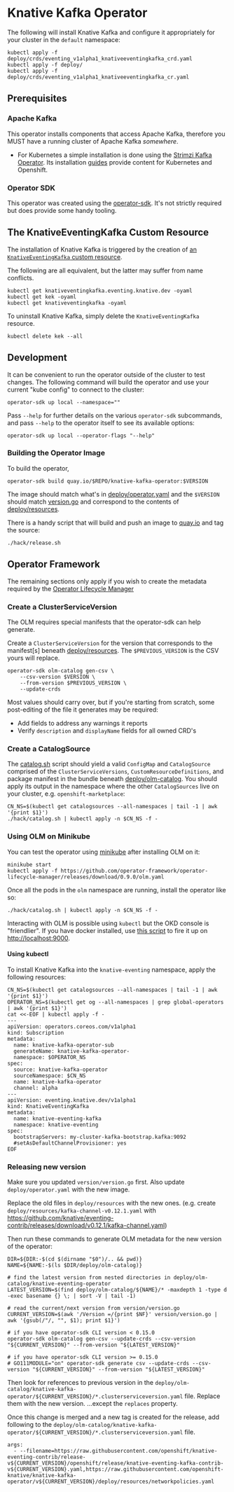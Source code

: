 # Knative Kafka Operator

The following will install Knative Kafka and configure it
appropriately for your cluster in the `default` namespace:

    kubectl apply -f deploy/crds/eventing_v1alpha1_knativeeventingkafka_crd.yaml
    kubectl apply -f deploy/
    kubectl apply -f deploy/crds/eventing_v1alpha1_knativeeventingkafka_cr.yaml

## Prerequisites

### Apache Kafka

This operator installs components that access Apache Kafka, therefore you MUST have a running
cluster of Apache Kafka _somewhere_.

   - For Kubernetes a simple installation is done using the
     [Strimzi Kafka Operator](http://strimzi.io). Its installation
     [guides](http://strimzi.io/quickstarts/) provide content for Kubernetes and
     Openshift.

### Operator SDK

This operator was created using the
[operator-sdk](https://github.com/operator-framework/operator-sdk/).
It's not strictly required but does provide some handy tooling.

## The KnativeEventingKafka Custom Resource

The installation of Knative Kafka is triggered by the creation of
[an `KnativeEventingKafka` custom
resource](deploy/crds/eventing_v1alpha1_knativeeventingkafka_crd.yaml).

The following are all equivalent, but the latter may suffer from name
conflicts.

    kubectl get knativeventingkafka.eventing.knative.dev -oyaml
    kubectl get kek -oyaml
    kubectl get knativeventingkafka -oyaml

To uninstall Knative Kafka, simply delete the `KnativeEventingKafka` resource.

    kubectl delete kek --all

## Development

It can be convenient to run the operator outside of the cluster to
test changes. The following command will build the operator and use
your current "kube config" to connect to the cluster:

    operator-sdk up local --namespace=""

Pass `--help` for further details on the various `operator-sdk`
subcommands, and pass `--help` to the operator itself to see its
available options:

    operator-sdk up local --operator-flags "--help"

### Building the Operator Image

To build the operator,

    operator-sdk build quay.io/$REPO/knative-kafka-operator:$VERSION

The image should match what's in
[deploy/operator.yaml](deploy/operator.yaml) and the `$VERSION` should
match [version.go](version/version.go) and correspond to the contents
of [deploy/resources](deploy/resources/).

There is a handy script that will build and push an image to
[quay.io](https://quay.io/repository/openshift-knative/knative-kafka-operator)
and tag the source:

    ./hack/release.sh
	
## Operator Framework

The remaining sections only apply if you wish to create the metadata
required by the [Operator Lifecycle
Manager](https://github.com/operator-framework/operator-lifecycle-manager)

### Create a ClusterServiceVersion

The OLM requires special manifests that the operator-sdk can help
generate.

Create a `ClusterServiceVersion` for the version that corresponds to
the manifest[s] beneath [deploy/resources](deploy/resources/). The
`$PREVIOUS_VERSION` is the CSV yours will replace.

    operator-sdk olm-catalog gen-csv \
        --csv-version $VERSION \
        --from-version $PREVIOUS_VERSION \
        --update-crds

Most values should carry over, but if you're starting from scratch,
some post-editing of the file it generates may be required:

* Add fields to address any warnings it reports
* Verify `description` and `displayName` fields for all owned CRD's

### Create a CatalogSource

The [catalog.sh](hack/catalog.sh) script should yield a valid
`ConfigMap` and `CatalogSource` comprised of the
`ClusterServiceVersions`, `CustomResourceDefinitions`, and package
manifest in the bundle beneath
[deploy/olm-catalog](deploy/olm-catalog/). You should apply its output
in the namespace where the other `CatalogSources` live on your cluster,
e.g. `openshift-marketplace`:

    CN_NS=$(kubectl get catalogsources --all-namespaces | tail -1 | awk '{print $1}')
    ./hack/catalog.sh | kubectl apply -n $CN_NS -f -

### Using OLM on Minikube

You can test the operator using
[minikube](https://kubernetes.io/docs/setup/minikube/) after
installing OLM on it:

    minikube start
    kubectl apply -f https://github.com/operator-framework/operator-lifecycle-manager/releases/download/0.9.0/olm.yaml

Once all the pods in the `olm` namespace are running, install the
operator like so:
    
    ./hack/catalog.sh | kubectl apply -n $CN_NS -f -

Interacting with OLM is possible using `kubectl` but the OKD console
is "friendlier". If you have docker installed, use [this
script](https://github.com/operator-framework/operator-lifecycle-manager/blob/master/scripts/run_console_local.sh)
to fire it up on <http://localhost:9000>.

#### Using kubectl

To install Knative Kafka into the `knative-eventing` namespace, apply
the following resources:

```
CN_NS=$(kubectl get catalogsources --all-namespaces | tail -1 | awk '{print $1}')
OPERATOR_NS=$(kubectl get og --all-namespaces | grep global-operators | awk '{print $1}')
cat <<-EOF | kubectl apply -f -
---
apiVersion: operators.coreos.com/v1alpha1
kind: Subscription
metadata:
  name: knative-kafka-operator-sub
  generateName: knative-kafka-operator-
  namespace: $OPERATOR_NS
spec:
  source: knative-kafka-operator
  sourceNamespace: $CN_NS
  name: knative-kafka-operator
  channel: alpha
---
apiVersion: eventing.knative.dev/v1alpha1
kind: KnativeEventingKafka
metadata:
  name: knative-eventing-kafka
  namespace: knative-eventing
spec:
  bootstrapServers: my-cluster-kafka-bootstrap.kafka:9092
  #setAsDefaultChannelProvisioner: yes
EOF
```

### Releasing new version

Make sure you updated `version/version.go` first. 
Also update `deploy/operator.yaml` with the new image.

Replace the old files in `deploy/resources` with the new ones.
(e.g. create `deploy/resources/kafka-channel-v0.12.1.yaml` with https://github.com/knative/eventing-contrib/releases/download/v0.12.1/kafka-channel.yaml) 

Then run these commands to generate OLM metadata for the new version of the operator:

```
DIR=${DIR:-$(cd $(dirname "$0")/.. && pwd)}
NAME=${NAME:-$(ls $DIR/deploy/olm-catalog)}

# find the latest version from nested directories in deploy/olm-catalog/knative-eventing-operator
LATEST_VERSION=$(find deploy/olm-catalog/${NAME}/* -maxdepth 1 -type d -exec basename {} \; | sort -V | tail -1)

# read the current/next version from version/version.go
CURRENT_VERSION=$(awk '/Version =/{print $NF}' version/version.go | awk '{gsub(/"/, "", $1); print $1}')
                                
# if you have operator-sdk CLI version < 0.15.0
operator-sdk olm-catalog gen-csv --update-crds --csv-version "${CURRENT_VERSION}" --from-version "${LATEST_VERSION}"

# if you have operator-sdk CLI version >= 0.15.0
# GO111MODULE="on" operator-sdk generate csv --update-crds --csv-version "${CURRENT_VERSION}" --from-version "${LATEST_VERSION}"
```

Then look for references to previous version in the `deploy/olm-catalog/knative-kafka-operator/${CURRENT_VERSION}/*.clusterserviceversion.yaml` file.
Replace them with the new version. ...except the `replaces` property.

Once this change is merged and a new tag is created for the release, add following to the `deploy/olm-catalog/knative-kafka-operator/${CURRENT_VERSION}/*.clusterserviceversion.yaml` file. 

```
args:
  - --filename=https://raw.githubusercontent.com/openshift/knative-eventing-contrib/release-v${CURRENT_VERSION}/openshift/release/knative-eventing-kafka-contrib-v${CURRENT_VERSION}.yaml,https://raw.githubusercontent.com/openshift-knative/knative-kafka-operator/v${CURRENT_VERSION}/deploy/resources/networkpolicies.yaml
```
